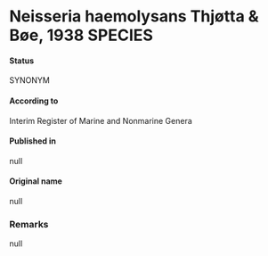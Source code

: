 # Neisseria haemolysans Thjøtta & Bøe, 1938 SPECIES

#### Status
SYNONYM

#### According to
Interim Register of Marine and Nonmarine Genera

#### Published in
null

#### Original name
null

### Remarks
null